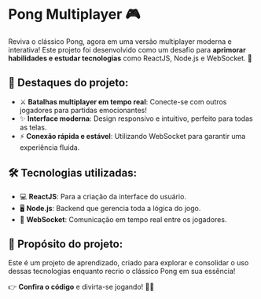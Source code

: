 # Pong Multiplayer 🎮

Reviva o clássico Pong, agora em uma versão multiplayer moderna e interativa! Este projeto foi desenvolvido como um desafio para **aprimorar habilidades e estudar tecnologias** como ReactJS, Node.js e WebSocket. 🚀

## 🌟 Destaques do projeto:
- ⚔️ **Batalhas multiplayer em tempo real**: Conecte-se com outros jogadores para partidas emocionantes!
- ✨ **Interface moderna**: Design responsivo e intuitivo, perfeito para todas as telas.
- ⚡ **Conexão rápida e estável**: Utilizando WebSocket para garantir uma experiência fluida.

## 🛠️ Tecnologias utilizadas:
- 💻 **ReactJS**: Para a criação da interface do usuário.
- 🖥️ **Node.js**: Backend que gerencia toda a lógica do jogo.
- 🔗 **WebSocket**: Comunicação em tempo real entre os jogadores.

## 🎯 Propósito do projeto:
Este é um projeto de aprendizado, criado para explorar e consolidar o uso dessas tecnologias enquanto recrio o clássico Pong em sua essência!

👉 **Confira o código** e divirta-se jogando! 🏓✨
